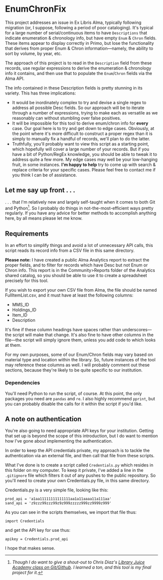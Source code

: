 # EnumChronFix
This project addresses an issue in Ex Libris Alma, typically following migration (or, I suppose, following a period of poor cataloging). It's typical for a large number of serial/continuous items to have `Descriptions` that indicate enumeration &amp; chronology info, but have empty `Enum` &amp; `Chron` fields. These items appear to display correctly in Primo, but lose the functionality that derives from proper Enum &amp; Chron information&mdash;namely, the ability to sort by volume, by year, etc.

The approach of this project is to read in the `Description` field from these records, use regular expressions to derive the enumeration & chronology info it contains, and then use that to populate the `Enum`/`Chron` fields via the Alma API.

The info contained in these Description fields is pretty stunning in its variety. This has three implications:
- It would be inordinately complex to try and devise a single regex to address all possible Desc fields. So our approach will be to iterate through a number of expressions, trying to make each as versatile as we reasonably can without stumbling over false positives.
- It will be impossible for this tool to derive enum/chron info for **every** case. Our goal here is to try and get down to edge cases. Obviously, at the point where it's more difficult to construct a proper regex than it is simply to manually fix a handful of records, we'll plan to do the latter.
- Truthfully, you'll probably want to view this script as a starting point, which hopefully will cover a large number of your records. But if you have a bit of Python/RegEx knowledge, you should be able to tweak it to address quite a few more. My edge cases may well be your low-hanging fruit, in some instances. **I'm happy to help** try to come up with search &amp; replace criteria for your specific cases. Please feel free to contact me if you think I can be of assistance.

## **Let me say up front . . .**
. . . that I'm relatively new and largely self-taught when it comes to both Git and Python[^1]. So I probably do things in not-the-most-efficient ways pretty regularly. If you have any advice for better methods to accomplish anything here, by all means please let me know.

[^1]: *Though I do want to give a shout-out to Chris Diaz's [Library Juice Academy class on Git/Github](https://libraryjuiceacademy.com/shop/course/268-git-and-github-for-libraries/). I learned a ton, and this tool is my final project for it.*

## **Requirements**
In an effort to simplify things and avoid a lot of unnecessary API calls, this script reads its record info from a CSV file in this same directory.

**Please note:** I have created a public Alma Analytics report to extract the proper fields, and to filter for records which have Desc but not Enum or Chron info. This report is in the Community>Reports folder of the Analytics shared catalog, so you should be able to use it to create a spreadsheet precisely for this tool.

If you wish to export your own CSV file from Alma, the file should be named FullItemList.csv, and it must have at least the following columns:
- MMS_ID
- Holdings_ID
- Item_ID
- Description

It's fine if these column headings have spaces rather than underscores&mdash;the script will make that change. It's also fine to have other columns in the file&mdash;the script will simply ignore them, unless you add code to which looks at them.

For my own purposes, some of our Enum/Chron fields may vary based on material type and location within the library. So, future instances of the tool may reference these columns as well. I will probably comment out these sections, because they're likely to be quite specific to our institution.

### **Dependencies**
You'll need Python to run the script, of course. At this point, the only packages you need are `pandas` and `re`. I also highly recommend `pprint`, but you can probably disable the calls for it within the script if you'd like.

## **A note on authentication**
You're also going to need appropriate API keys for your institution. Getting that set up is beyond the scope of this introduction, but I do want to mention how I've gone about implementing the authentication.

In order to keep the API credentials private, my approach is to tackle the authentication via an external file, and then call that file from these scripts.

What I've done is to create a script called `Credentials.py` which resides in this folder on my computer. To keep it private, I've added a line in the `.gitignore` file which filters it out of any pushes to the public repository. So you'll need to create your own Credentials.py file, in this same directory.

Credentials.py is a very simple file, looking like this:

    prod_api = 'a1aa11111111111111aa1a11aaaa11a111aa'
    sand_api = 'z9zzz99zzz99z9z999zzzzz999zz9999z999'

As you can see in the scripts themselves, we import that file thus:

    import Credentials

and get the API key for use thus:

    apikey = Credentials.prod_api

I hope that makes sense.
